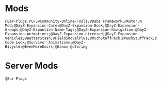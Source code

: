 # Mods

`@Ear-Plugs;@CF;@Community-Online-Tools;@Dabs Framework;@Autorun Mod;@DayZ-Expansion-Core;@DayZ-Expansion-Book;@DayZ-Expansion-Groups;@DayZ-Expansion-Name-Tags;@DayZ-Expansion-Navigation;@DayZ-Expansion-Animations;@DayZ-Expansion-Licensed;@DayZ-Expansion-Vehicles;@BetterStash;@FieldShovelPlus;@MuchStuffPack;@MuchStuffPack;@Code Lock;@Survivor Animations;@DayZ-Bicycle;@EvenMoreDoors;@Banov;@ufcring`

# Server Mods

`@Ear-Plugs`
